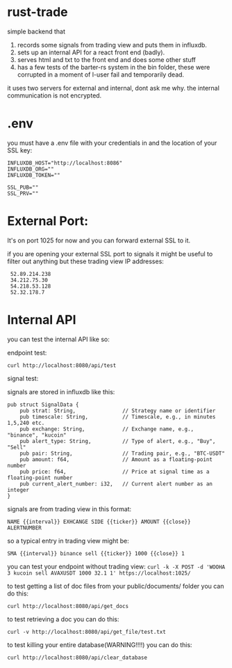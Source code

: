 # rust-trade

simple backend that 

1. records some signals from trading view and puts them in influxdb.
2. sets up an internal API for a react front end (badly).
3. serves html and txt to the front end and does some other stuff
4. has a few tests of the barter-rs system in the bin folder, these were corrupted in a moment of l-user fail and temporarily dead.

it uses two servers for external and internal, dont ask me why. the internal communication is not encrypted.

# .env 

you must have a .env file with your credentials in and the location of your SSL key:
```
INFLUXDB_HOST="http://localhost:8086"
INFLUXDB_ORG=""
INFLUXDB_TOKEN=""

SSL_PUB=""
SSL_PRV=""
```

# External Port:
It's on port 1025 for now and you can forward external SSL to it. 

if you are opening your external SSL port to signals it might be useful to filter out anything but these trading view IP addresses:
```
 52.89.214.238             
 34.212.75.30              
 54.218.53.128             
 52.32.178.7               
```
# Internal API
you can test the internal API like so:

endpoint test:

`curl http://localhost:8080/api/test`

signal test:

signals are stored in influxdb like this: 
```
pub struct SignalData {
    pub strat: String,               // Strategy name or identifier
    pub timescale: String,           // Timescale, e.g., in minutes 1,5,240 etc. 
    pub exchange: String,            // Exchange name, e.g., "binance", "kucoin"
    pub alert_type: String,          // Type of alert, e.g., "Buy", "Sell"
    pub pair: String,                // Trading pair, e.g., "BTC-USDT"
    pub amount: f64,                 // Amount as a floating-point number
    pub price: f64,                  // Price at signal time as a floating-point number
    pub current_alert_number: i32,   // Current alert number as an integer
}
```

signals are from trading view in this format:

`NAME {{interval}} EXHCANGE SIDE {{ticker}} AMOUNT {{close}} ALERTNUMBER`

so a typical entry in trading view might be:

`SMA {{interval}} binance sell {{ticker}} 1000 {{close}} 1`

you can test your endpoint without trading view:
`curl -k -X POST -d 'WOOHA 3 kucoin sell AVAXUSDT 1000 32.1 1' https://localhost:1025/`

to test getting a list of doc files from your public/documents/ folder you can do this:

`curl http://localhost:8080/api/get_docs`

to test retrieving a doc you can do this:

`curl -v http://localhost:8080/api/get_file/test.txt`

to test killing your entire database(WARNING!!!!) you can do this:

`curl http://localhost:8080/api/clear_database`

